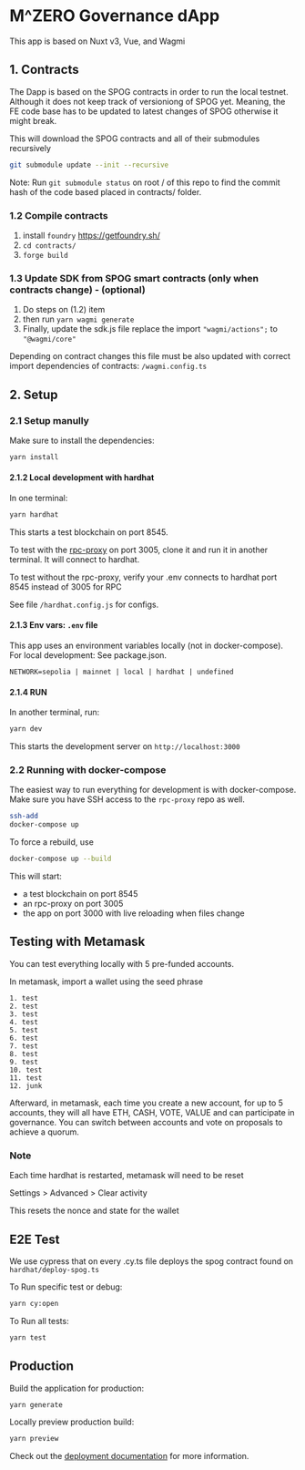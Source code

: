 # M^ZERO Governance dApp

This app is based on Nuxt v3, Vue, and Wagmi




## 1. Contracts

The Dapp is based on the SPOG contracts in order to run the local testnet. Although it does not keep track of versioniong of SPOG yet. Meaning, the FE code base has to be updated to latest changes of SPOG otherwise it might break. 



This will download the SPOG contracts and all of their submodules recursively

```bash
git submodule update --init --recursive
```

Note: Run `git submodule status` on root / of this repo to find the commit hash of the code based placed in contracts/ folder.

### 1.2 Compile contracts

1. install `foundry` https://getfoundry.sh/
2. `cd contracts/`
3. `forge build`

### 1.3 Update SDK from SPOG smart contracts (only when contracts change) - (optional)

1. Do steps on (1.2) item
5. then run `yarn wagmi generate`
6. Finally, update the sdk.js file replace the import `"wagmi/actions";` to `"@wagmi/core"`

Depending on contract changes this file must be also updated with correct import dependencies of contracts:
`/wagmi.config.ts`

## 2. Setup

### 2.1 Setup manully

Make sure to install the dependencies:

```bash
yarn install
```
#### 2.1.2 Local development with hardhat

In one terminal:

```bash
yarn hardhat
```

This starts a test blockchain on port 8545.

To test with the [rpc-proxy](https://github.com/MZero-Labs/rpc-proxy) on port 3005, clone it and run it in another terminal. It will connect to hardhat.

To test without the rpc-proxy, verify your .env connects to hardhat port 8545 instead of 3005 for RPC

See file `/hardhat.config.js` for configs.



#### 2.1.3 Env vars: `.env` file

This app uses an environment variables locally (not in docker-compose). For local development: See package.json.

```
NETWORK=sepolia | mainnet | local | hardhat | undefined
```


#### 2.1.4 RUN

In another terminal, run:

```bash
yarn dev
```

This starts the development server on `http://localhost:3000`

### 2.2 Running with docker-compose

The easiest way to run everything for development is with docker-compose. Make sure you have SSH access to the `rpc-proxy` repo as well.

```bash
ssh-add
docker-compose up
```

To force a rebuild, use

```bash
docker-compose up --build
```

This will start:

- a test blockchain on port 8545
- an rpc-proxy on port 3005
- the app on port 3000 with live reloading when files change




## Testing with Metamask

You can test everything locally with 5 pre-funded accounts.

In metamask, import a wallet using the seed phrase

```
1. test
2. test
3. test
4. test
5. test
6. test
7. test
8. test
9. test
10. test
11. test
12. junk
```

Afterward, in metamask, each time you create a new account, for up to 5 accounts, they will all have ETH, CASH, VOTE, VALUE and can participate in governance. You can switch between accounts and vote on proposals to achieve a quorum.

### Note

Each time hardhat is restarted, metamask will need to be reset

Settings > Advanced > Clear activity

This resets the nonce and state for the wallet


## E2E Test

We use cypress that on every .cy.ts file deploys the spog contract found on `hardhat/deploy-spog.ts`

To Run specific test or debug:

```bash
yarn cy:open
```

To Run all tests:

```bash
yarn test
```

## Production

Build the application for production:

```bash
yarn generate
```

Locally preview production build:

```bash
yarn preview
```

Check out the [deployment documentation](https://nuxt.com/docs/getting-started/deployment) for more information.




